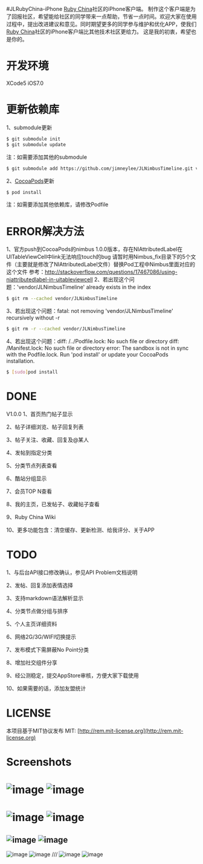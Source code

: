 #JLRubyChina-iPhone
[Ruby China](http://ruby-china.org/)社区的iPhone客户端。
制作这个客户端是为了回报社区，希望能给社区的同学带来一点帮助，节省一点时间。欢迎大家在使用过程中，提出改进建议和意见。同时期望更多的同学参与维护和优化APP，使我们[Ruby China](http://ruby-china.org/)社区的iPhone客户端比其他技术社区更给力。
这是我的初衷，希望也是你的。

# 开发环境
XCode5 iOS7.0

# 更新依赖库
1、submodule更新
``` bash
$ git submodule init 
$ git submodule update
```
注：如需要添加其他的submodule
``` bash
$ git submodule add https://github.com/jimneylee/JLNimbusTimeline.git vendor/JLNimbusTimeline
```
2、[CocoaPods](http://cocoapods.org)更新
``` bash   
$ pod install
```   
注：如需要添加其他依赖库，请修改Podfile

# ERROR解决方法
1、官方push到CocoaPods的nimbus 1.0.0版本，存在NIAttributedLabel在UITableViewCell中link无法响应touch的bug
   请暂时用Nimbus_fix目录下的5个文件（主要就是修改了NIAttributedLabel文件）替换Pod工程中Nimbus里面对应的这个文件
   参考：http://stackoverflow.com/questions/17467086/using-niattributedlabel-in-uitableviewcell
2、若出现这个问题：'vendor/JLNimbusTimeline' already exists in the index
``` bash
$ git rm --cached vendor/JLNimbusTimeline
```
3、若出现这个问题：fatal: not removing 'vendor/JLNimbusTimeline' recursively without -r
``` bash
$ git rm -r --cached vendor/JLNimbusTimeline
```
4、若出现这个问题：diff: /../Podfile.lock: No such file or directory
   diff: /Manifest.lock: No such file or directory 
   error: The sandbox is not in sync with the Podfile.lock. Run 'pod install' or update your CocoaPods installation.
``` bash
$ [sudo]pod install
```
# DONE
V1.0.0
1、首页热门帖子显示

2、帖子详细浏览、帖子回复列表

3、帖子关注、收藏、回复及@某人

4、发帖到指定分类

5、分类节点列表查看

6、酷站分组显示

7、会员TOP N查看

8、我的主页，已发帖子、收藏帖子查看

9、Ruby China Wiki

10、更多功能包含：清空缓存、更新检测、给我评分、关于APP

# TODO
1、与后台API接口修改确认，参见API Problem文档说明

2、发帖、回复添加表情选择

3、支持markdown语法解析显示

4、分类节点做分组与排序

5、个人主页详细资料

6、网络2G/3G/WIFI切换提示

7、发布模式下需屏蔽No Point分类

8、增加社交组件分享

9、经公测稳定，提交AppStore审核，方便大家下载使用

10、如果需要的话，添加友盟统计

# LICENSE
本项目基于MIT协议发布
MIT: [http://rem.mit-license.org](http://rem.mit-license.org)

# Screenshots
![image](https://github.com/jimneylee/JLRubyChina-iPhone/raw/master/Resource/Screenshots/default.png)
![image](https://github.com/jimneylee/JLRubyChina-iPhone/raw/master/Resource/Screenshots/home_activity_topics.png)
===
![image](https://github.com/jimneylee/JLRubyChina-iPhone/raw/master/Resource/Screenshots/left_menu_side.png)
![image](https://github.com/jimneylee/JLRubyChina-iPhone/raw/master/Resource/Screenshots/node_select.png)
===
![image](https://github.com/jimneylee/JLRubyChina-iPhone/raw/master/Resource/Screenshots/topic_reply.png)
![image](https://github.com/jimneylee/JLRubyChina-iPhone/raw/master/Resource/Screenshots/home_page.png)
---
![image](https://github.com/jimneylee/JLRubyChina-iPhone/raw/master/Resource/Screenshots/nodes.png)
![image](https://github.com/jimneylee/JLRubyChina-iPhone/raw/master/Resource/Screenshots/outside_link_sites.png)
///
![image](https://github.com/jimneylee/JLRubyChina-iPhone/raw/master/Resource/Screenshots/top_members.png)
![image](https://github.com/jimneylee/JLRubyChina-iPhone/raw/master/Resource/Screenshots/more.png)
